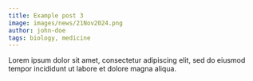 ```yaml
---
title: Example post 3
image: images/news/21Nov2024.png
author: john-doe
tags: biology, medicine
---
```

Lorem ipsum dolor sit amet, consectetur adipiscing elit, sed do eiusmod tempor incididunt ut labore et dolore magna aliqua.
